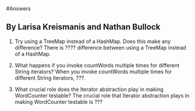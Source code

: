 #Answers
## By Larisa Kreismanis and Nathan Bullock
1. Try using a TreeMap instead of a HashMap. Does this make any difference?
There is ???? difference between using a TreeMap instead of a HashMap.

2. What happens if you invoke countWords multiple times for different String iterators?
When you invoke countWords multiple times for different String iterators, ???.

3. What crucial role does the Iterator abstraction play in making WordCounter testable?
The crucial role that Iterator abstraction plays in making WordCounter testable is ???
